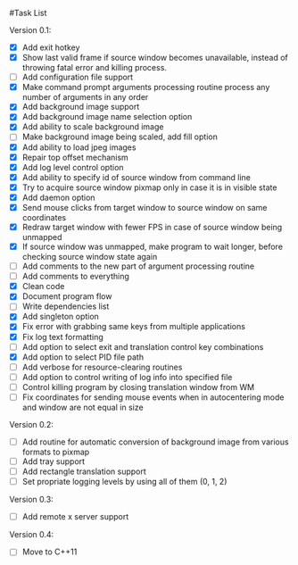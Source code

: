 #Task List

Version 0.1:
- [x] Add exit hotkey
- [x] Show last valid frame if source window becomes unavailable,
 instead of throwing fatal error and killing process.
- [ ] Add configuration file support
- [x] Make command prompt arguments processing routine process any number of 
arguments in any order
- [x] Add background image support
- [x] Add background image name selection option
- [x] Add ability to scale background image
- [ ] Make background image being scaled, add fill option
- [x] Add ability to load jpeg images
- [x] Repair top offset mechanism
- [x] Add log level control option
- [x] Add ability to specify id of source window from command line
- [x] Try to acquire source window pixmap only in case it is in visible state
- [x] Add daemon option
- [x] Send mouse clicks from target window to source window on same coordinates
- [x] Redraw target window with fewer FPS in case of source window being 
unmapped
- [x] If source window was unmapped, make program to wait longer, before 
checking source window state again
- [ ] Add comments to the new part of argument processing routine
- [ ] Add comments to everything
- [x] Clean code
- [x] Document program flow
- [ ] Write dependencies list
- [x] Add singleton option
- [x] Fix error with grabbing same keys from multiple applications
- [x] Fix log text formatting
- [ ] Add option to select exit and translation control key combinations
- [x] Add option to select PID file path
- [ ] Add verbose for resource-clearing routines
- [ ] Add option to control writing of log info into specified file
- [ ] Control killing program by closing translation window from WM
- [ ] Fix coordinates for sending mouse events when in autocentering mode and
 window are not equal in size

Version 0.2:
- [ ] Add routine for automatic conversion of background image from various
 formats to pixmap
- [ ] Add tray support
- [ ] Add rectangle translation support
- [ ] Set propriate logging levels by using all of them (0, 1, 2)

Version 0.3:
- [ ] Add remote x server support

Version 0.4:
- [ ] Move to C++11